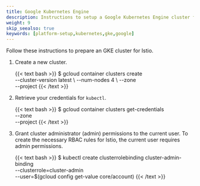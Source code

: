 ```yaml
---
title: Google Kubernetes Engine
description: Instructions to setup a Google Kubernetes Engine cluster for Istio.
weight: 9
skip_seealso: true
keywords: [platform-setup,kubernetes,gke,google]
---
```


Follow these instructions to prepare an GKE cluster for Istio.

1. Create a new cluster.

    {{< text bash >}}
    $ gcloud container clusters create <cluster-name> \
      --cluster-version latest \ 
      --num-nodes 4 \ 
      --zone <zone> \
      --project <project-id>
    {{< /text >}}

1. Retrieve your credentials for `kubectl`.

    {{< text bash >}}
    $ gcloud container clusters get-credentials <cluster-name> \
        --zone <zone> \
        --project <project-id>
    {{< /text >}}

1. Grant cluster administrator (admin) permissions to the current user. To
   create the necessary RBAC rules for Istio, the current user requires admin
   permissions.

    {{< text bash >}}
    $ kubectl create clusterrolebinding cluster-admin-binding \
        --clusterrole=cluster-admin \
        --user=$(gcloud config get-value core/account)
    {{< /text >}}

